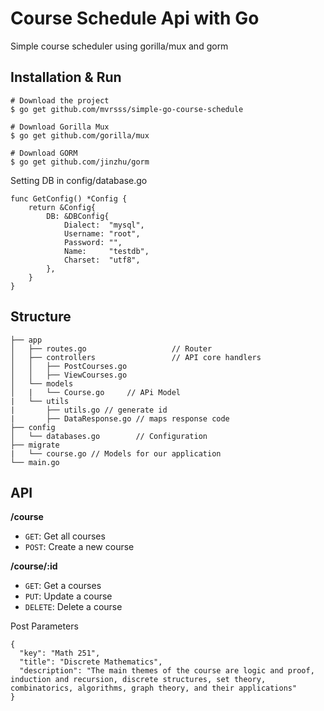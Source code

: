 # Course Schedule Api with Go
Simple course scheduler using gorilla/mux and gorm

## Installation & Run
```
# Download the project
$ go get github.com/mvrsss/simple-go-course-schedule

# Download Gorilla Mux
$ go get github.com/gorilla/mux

# Download GORM
$ go get github.com/jinzhu/gorm
```
Setting DB in config/database.go
```
func GetConfig() *Config {
	return &Config{
		DB: &DBConfig{
			Dialect:  "mysql",
			Username: "root",
			Password: "",
			Name:     "testdb",
			Charset:  "utf8",
		},
	}
}
```

## Structure
```
├── app
│   ├── routes.go                   // Router
│   ├── controllers                 // API core handlers
│   │   ├── PostCourses.go       
│   │   ├── ViewCourses.go       
│   └── models
│   |   └── Course.go     // APi Model
|   └── utils
|       ├── utils.go // generate id
|       ├── DataResponse.go // maps response code 
├── config
│   └── databases.go        // Configuration
├── migrate
|   └── course.go // Models for our application
└── main.go
```

## API
**/course**
* ```GET```: Get all courses
* ```POST```: Create a new course

**/course/:id**
* ```GET```: Get a courses
* ```PUT```: Update a course
* ```DELETE```: Delete a course
         
Post Parameters
```
{
  "key": "Math 251",
  "title": "Discrete Mathematics",
  "description": "The main themes of the course are logic and proof, induction and recursion, discrete structures, set theory, combinatorics, algorithms, graph theory, and their applications"
}
```

